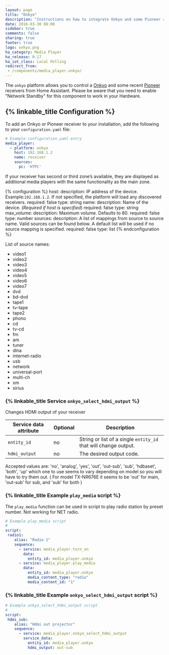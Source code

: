 ```yaml
---
layout: page
title: "Onkyo"
description: "Instructions on how to integrate Onkyo and some Pioneer receivers into Home Assistant."
date: 2016-03-30 08:00
sidebar: true
comments: false
sharing: true
footer: true
logo: onkyo.png
ha_category: Media Player
ha_release: 0.17
ha_iot_class: Local Polling
redirect_from:
 - /components/media_player.onkyo/
---
```



The `onkyo` platform allows you to control a [Onkyo](http://www.onkyo.com/) and some recent [Pioneer](http://www.pioneerelectronics.com) receivers from Home Assistant. Please be aware that you need to enable "Network Standby" for this component to work in your Hardware.

## {% linkable_title Configuration %}

To add an Onkyo or Pioneer receiver to your installation, add the following to your `configuration.yaml` file:

```yaml
# Example configuration.yaml entry
media_player:
  - platform: onkyo
    host: 192.168.1.2
    name: receiver
    sources:
      pc: 'HTPC'
```

 If your receiver has second or third zone’s available, they are displayed as additional media players with the same functionality as the main zone.

{% configuration %}
host:
  description: IP address of the device. Example:`192.168.1.2`. If not specified, the platform will load any discovered receivers.
  required: false
  type: string
name:
  description: Name of the device. (*Required if host is specified*)
  required: false
  type: string
max_volume:
  description: Maximum volume. Defaults to 80.
  required: false
  type: number
sources:
  description: A list of mappings from source to source name. Valid sources can be found below. A default list will be used if no source mapping is specified.
  required: false
  type: list
{% endconfiguration %}

List of source names:

- video1
- video2
- video3
- video4
- video5
- video6
- video7
- dvd
- bd-dvd
- tape1
- tv-tape
- tape2
- phono
- cd
- tv-cd
- fm
- am
- tuner
- dlna
- internet-radio
- usb
- network
- universal-port
- multi-ch
- xm
- sirius

### {% linkable_title Service `onkyo_select_hdmi_output` %}

Changes HDMI output of your receiver

| Service data attribute | Optional | Description |
| ---------------------- | -------- | ----------- |
| `entity_id` | no | String or list of a single `entity_id` that will change output.
| `hdmi_output` | no | The desired output code.

Accepted values are:
'no', 'analog', 'yes', 'out', 'out-sub', 'sub', 'hdbaset', 'both', 'up'
which one to use seems to vary depending on model so you will have to try them out.
( For model TX-NR676E it seems to be 'out' for main, 'out-sub' for sub, and 'sub' for both )

### {% linkable_title Example `play_media` script %}

The `play_media` function can be used in script to play radio station by preset number.
Not working for NET radio.

```yaml
# Example play_media script
#
script:
 radio1:
    alias: "Radio 1"
    sequence:
      - service: media_player.turn_on
        data:
          entity_id: media_player.onkyo
      - service: media_player.play_media
        data:
          entity_id: media_player.onkyo
          media_content_type: "radio"
          media_content_id: "1"

```

### {% linkable_title Example `onkyo_select_hdmi_output` script %}

```yaml
# Example onkyo_select_hdmi_output script
#
script:
 hdmi_sub:
    alias: "Hdmi out projector"
    sequence:
      - service: media_player.onkyo_select_hdmi_output
        service_data:
          entity_id: media_player.onkyo
          hdmi_output: out-sub

```
